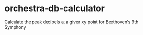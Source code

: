 # orchestra-db-calculator
Calculate the peak decibels at a given xy point for Beethoven's 9th Symphony

